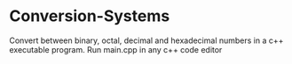 # Conversion-Systems
Convert between binary, octal, decimal and hexadecimal numbers in a c++ executable program.
Run main.cpp in any c++ code editor
